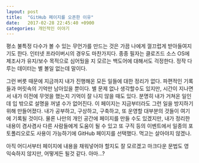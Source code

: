 ```yaml
---
layout: post
title:  "GitHub 페이지를 오픈한 이유"
date:   2017-02-28 22:45:40 +0900
categories: 개인적인 이야기
---
```

평소 불특정 다수가 볼 수 있는 무언가를 만드는 것은 가끔 나에게 껄끄럽게 받아들여지기도 한다. 인터넷 프라이버시의 경우도 마찬가지다. 종종 필자는 클로즈드 소스 OS에 제조사가 유지/보수 목적으로 심어뒀을 지 모르는 백도어에 대해서도 걱정한다. 정작 다루는 데이터는 별 볼일 없는데 말이다.

그런 버릇 때문에 지금까지 내가 진행해온 모든 일들에 대한 정리가 없다. 파편적인 기록들과 머릿속의 기억만 남아있을 뿐이다. 별 문제 없나 생각할수도 있지만, 시간이 지나면서 내가 이전에 무엇을 했는지 기억이 잘 나지 않을 때도 있다. 분명히 내가 거쳐온 일인데 입 밖으로 설명을 꺼낼 수가 없어진다. 이 페이지는 지금부터라도 그런 일을 방지하기 위해 만들어졌다. 내가 공부하고, 구상하고, 구축하고, 또 운영할 대부분의 것들이 여기에 기록될 것이다. 물론 나만의 개인 공간에 페이지를 만들 수도 있겠지만, 내가 정리한 내용이 겸사겸사 다른 사람들에게 도움이 될 수 있고 또 구직 등의 이벤트에서 일종의 포토폴리오로도 사용이 가능하기에 GitHub 페이지를 선택했다. 먹고는 살아야지 않겠나.

아직 어디서부터 페이지에 내용을 채워넣어야 할지도 잘 모르겠고 마크다운 문법도 영 익숙하지 않지만, 어떻게든 될것 같다. 아마...?
